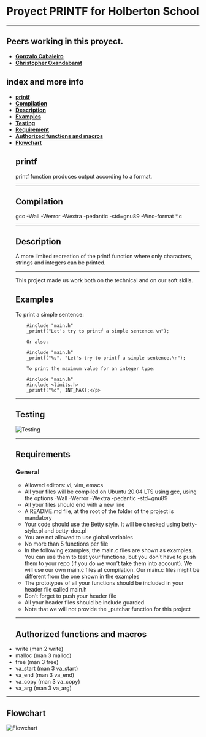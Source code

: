 <h1>	
		Proyect PRINTF for Holberton School
</h1>

<hr>
<h2>Peers working in this proyect.
</h2>
<ul>
<li><a href="https://github.com/Vaka217"> <strong> Gonzalo Cabaleiro
 </strong> </a> </li>

<li> <a href="https://github.com/ChrisOxan"> <strong> Christopher Oxandabarat
 </strong> </a> </li>
 </ul>
<h2>
	index and more info
</h2>
	 <ul>
                <li>
                        <a href="#printf"> <strong> printf </strong> </a>
                </li>
                <li>
                        <a href="#Compilation"> <strong> Compilation </strong> </a>
                </li>
                <li>
                        <a href="#Description"> <strong> Description </strong> </a>
                </li>
                <li>
                        <a href="#Examples"> <strong> Examples </strong> </a>
                </li>
		<li>
			<a href="#Testing"> <strong> Testing </strong> </a>
		</li>
		<li>
			<a href="#Requirement"> <strong> Requirement </strong> </a>
		</li>
		<li>	
			<a href="#More functions"> <strong> Authorized functions and macros </strong> </a>
		</li>
                <li>
                        <a href="#Flowchart"> <strong> Flowchart </strong> </a>
                </li>
<h2>
<div id="printf">
        <strong>printf</strong>
</h2>
                <p>printf function produces output according to a format.</p>
<hr>
<h2>
<div id="Compilation">
        <strong>Compilation</strong>
</h2>
                <p> gcc -Wall -Werror -Wextra -pedantic -std=gnu89 -Wno-format *.c </p>
<hr>
<h2>
<div id="Description">
        <strong>Description</strong>
</h2>
        <p> A more limited recreation of the printf function where only characters, strings and integers can be printed.
<hr>            This project made us work both on the technical and on our soft skills.</p>
<h2>
<div id="Examples">
        <strong>Examples</strong>
</h2>
         <p>  To print a simple sentence:

        #include "main.h"
        _printf("Let's try to printf a simple sentence.\n");

        Or also:

        #include "main.h"
        _printf("%s", "Let's try to printf a simple sentence.\n");

        To print the maximum value for an integer type:

        #include "main.h"
        #include <limits.h>
        _printf("%d", INT_MAX);</p>
<hr>
<h2>
<div id="Testing">
	<strong>Testing</strong>
</h2>
	<img src="https://i.ibb.co/Mgygv64/Testing.png" alt="Testing">
<hr>
<h2>
<div id="Requirement">
	<strong>Requirements</strong>
</h2>
<h3>
	General
</h3>
	<ul>
		<li> Allowed editors: vi, vim, emacs </li>
		<li> All your files will be compiled on Ubuntu 20.04 LTS using gcc, using the options -Wall -Werror -Wextra -pedantic -std=gnu89 </li>
		<li> All your files should end with a new line </li>
		<li> A README.md file, at the root of the folder of the project is mandatory </li>
		<li> Your code should use the Betty style. It will be checked using betty-style.pl and betty-doc.pl </li>
		<li> You are not allowed to use global variables </li>
		<li> No more than 5 functions per file </li>
		<li> In the following examples, the main.c files are shown as examples. You can use them to test your functions, but you don’t
		     have to push them to your repo (if you do we won’t take them into account). We will use our own main.c files at
		     compilation. Our main.c files might be different from the one shown in the examples
		<li> The prototypes of all your functions should be included in your header file called main.h </li>
		<li> Don’t forget to push your header file </li>
		<li> All your header files should be include guarded </li>
		<li> Note that we will not provide the _putchar function for this project </li>
	</ul>
<hr>
<h2>
<div id="More functions">
	<strong>Authorized functions and macros</strong>
</h2>
                <li>
                        write (man 2 write)
                </li>
                <li>
                        malloc (man 3 malloc)
                </li>
                <li>
                        free (man 3 free)
                </li>
                <li>
                        va_start (man 3 va_start)
                </li>
                <li>
                        va_end (man 3 va_end)
                </li>
                <li>
                        va_copy (man 3 va_copy)
                </li>
                <li>
                        va_arg (man 3 va_arg)
                </li>
        </ul>

<hr>
<h2>
<div id="Flowchart">
        <strong>Flowchart</strong>
</h2>
	<img src="link de la imagen" alt="Flowchart">


